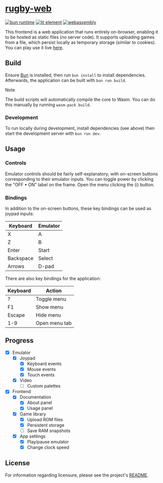 # [rugby-web][website]

[![bun runtime][bun.badge]][bun.hyper]
[![lit element][lit.badge]][lit.hyper]
[![webassembly][asm.badge]][asm.hyper]

This frontend is a web application that runs entirely on-browser, enabling it to
be hosted as static files (no server code). It supports uploading games from a
file, which persist locally as temporary storage (similar to cookies). You can
play use it live [here][website].

## Build

Ensure [Bun][bun.hyper] is installed, then run `bun install` to install
dependencies. Afterwards, the application can be built with `bun run build`.

> [!NOTE]
>
> The build scripts will automatically compile the core to Wasm. You can do this
> manually by running `wasm-pack build`.

### Development

To run locally during development, install dependencies (see above) then start
the development server with `bun run dev`.

## Usage

### Controls

Emulator controls should be fairly self-explanatory, with on-screen buttons
corresponding to their emulator inputs. You can toggle power by clicking the
"OFF &bullet; ON" label on the frame. Open the menu clicking the
(&#x2139;&#xfe0e;) button.

### Bindings

In addition to the on-screen buttons, these key bindings can be used as joypad
inputs:

| Keyboard  | Emulator |
|-----------|----------|
| X         | A        |
| Z         | B        |
| Enter     | Start    |
| Backspace | Select   |
| Arrows    | D-pad    |

There are also key bindings for the application:

| Keyboard | Action        |
|----------|---------------|
| ?        | Toggle menu   |
| F1       | Show menu     |
| Escape   | Hide menu     |
| 1-9      | Open menu tab |

## Progress

- [x] Emulator
  - [x] Joypad
    - [x] Keyboard events
    - [x] Mouse events
    - [x] Touch events
  - [x] Video
    - [ ] Custom palettes
- [x] Frontend
  - [x] Documentation
    - [x] About panel
    - [x] Usage panel
  - [x] Game library
    - [x] Upload ROM files
    - [x] Persistent storage
    - [ ] Save RAM snapshots
  - [x] App settings
    - [x] Play/pause emulator
    - [x] Change clock speed

## License

For information regarding licensure, please see the project's [README][license].

<!-- Reference-style links -->
[license]: /README.md#license
[website]: https://rugby.zakhary.dev

<!-- Badges -->
[asm.badge]: https://img.shields.io/badge/WebAssembly-654FF0?logo=webassembly&logoColor=white
[asm.hyper]: https://webassembly.org
[bun.badge]: https://img.shields.io/badge/Bun-black?logo=bun&logoColor=f9f1e1
[bun.hyper]: https://bun.sh
[lit.badge]: https://img.shields.io/badge/Lit-334eff?logo=lit
[lit.hyper]: https://lit.dev
